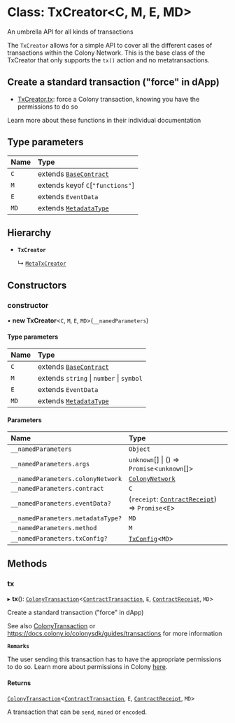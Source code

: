# Class: TxCreator<C, M, E, MD\>

An umbrella API for all kinds of transactions

The `TxCreator` allows for a simple API to cover all the different cases of transactions within the Colony Network. This is the base class of the TxCreator that only supports the `tx()` action and no metatransactions.

## Create a standard transaction ("force" in dApp)

- [TxCreator.tx](TxCreator.md#tx): force a Colony transaction, knowing you have the permissions to do so

Learn more about these functions in their individual documentation

## Type parameters

| Name | Type |
| :------ | :------ |
| `C` | extends [`BaseContract`](../interfaces/BaseContract.md) |
| `M` | extends keyof `C`[``"functions"``] |
| `E` | extends `EventData` |
| `MD` | extends [`MetadataType`](../enums/MetadataType.md) |

## Hierarchy

- **`TxCreator`**

  ↳ [`MetaTxCreator`](MetaTxCreator.md)

## Constructors

### constructor

• **new TxCreator**<`C`, `M`, `E`, `MD`\>(`__namedParameters`)

#### Type parameters

| Name | Type |
| :------ | :------ |
| `C` | extends [`BaseContract`](../interfaces/BaseContract.md) |
| `M` | extends `string` \| `number` \| `symbol` |
| `E` | extends `EventData` |
| `MD` | extends [`MetadataType`](../enums/MetadataType.md) |

#### Parameters

| Name | Type |
| :------ | :------ |
| `__namedParameters` | `Object` |
| `__namedParameters.args` | `unknown`[] \| () => `Promise`<`unknown`[]\> |
| `__namedParameters.colonyNetwork` | [`ColonyNetwork`](ColonyNetwork.md) |
| `__namedParameters.contract` | `C` |
| `__namedParameters.eventData?` | (`receipt`: [`ContractReceipt`](../interfaces/ContractReceipt.md)) => `Promise`<`E`\> |
| `__namedParameters.metadataType?` | `MD` |
| `__namedParameters.method` | `M` |
| `__namedParameters.txConfig?` | [`TxConfig`](../interfaces/TxConfig.md)<`MD`\> |

## Methods

### tx

▸ **tx**(): [`ColonyTransaction`](../interfaces/ColonyTransaction.md)<[`ContractTransaction`](../interfaces/ContractTransaction.md), `E`, [`ContractReceipt`](../interfaces/ContractReceipt.md), `MD`\>

Create a standard transaction ("force" in dApp)

See also [ColonyTransaction](../interfaces/ColonyTransaction.md) or https://docs.colony.io/colonysdk/guides/transactions for more information

**`Remarks`**

The user sending this transaction has to have the appropriate permissions to do so. Learn more about permissions in Colony [here](/develop/dev-learning/permissions).

#### Returns

[`ColonyTransaction`](../interfaces/ColonyTransaction.md)<[`ContractTransaction`](../interfaces/ContractTransaction.md), `E`, [`ContractReceipt`](../interfaces/ContractReceipt.md), `MD`\>

A transaction that can be `send`, `mined` or `encode`d.
